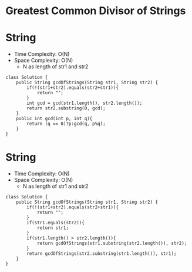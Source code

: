 # Greatest Common Divisor of Strings
# String
* Time Complexity: O(N)
* Space Complexity: O(N)
	* N as length of str1 and str2
```
class Solution {
    public String gcdOfStrings(String str1, String str2) {
        if(!(str1+str2).equals(str2+str1)){
            return "";
        }
        int gcd = gcd(str1.length(), str2.length());
        return str2.substring(0, gcd);
    }
    public int gcd(int p, int q){
        return (q == 0)?p:gcd(q, p%q);
    }
}
```
# String
* Time Complexity: O(N)
* Space Complexity: O(N)
	* N as length of str1 and str2
```
class Solution {
    public String gcdOfStrings(String str1, String str2) {
        if(!(str1+str2).equals(str2+str1)){
            return "";
        }
        if(str1.equals(str2)){
            return str1;
        }
        if(str1.length() > str2.length()){
            return gcdOfStrings(str1.substring(str2.length()), str2);
        }
        return gcdOfStrings(str2.substring(str1.length()), str1);
    }
}
```